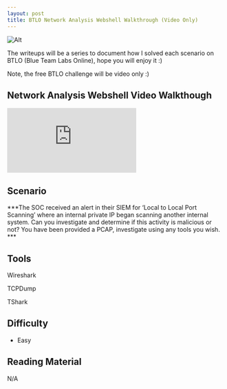 ```yaml
---
layout: post
title: BTLO Network Analysis Webshell Walkthrough (Video Only)
---
```

![Alt](https://bohansec.com/assets/wireshark/cover.jpg "Security Blue Team")

The writeups will be a series to document how I solved each scenario on BTLO (Blue Team Labs Online), hope you will enjoy it :)

Note, the free BTLO challenge will be video only :)

## Network Analysis Webshell Video Walkthough 

<div class="youtube-wrapper">
    <iframe 
            src="https://www.youtube.com/embed/QVMy_bwG_UQ"
            frameborder="0"
            allow="autoplay; encrypted-media"
            allowfullscreen></iframe>
</div>

## Scenario

***The SOC received an alert in their SIEM for ‘Local to Local Port Scanning’ where an internal private IP began scanning another internal system. Can you investigate and determine if this activity is malicious or not? You have been provided a PCAP, investigate using any tools you wish. ***

## Tools

Wireshark 

TCPDump 

TShark 


## Difficulty
- Easy  

## Reading Material
N/A